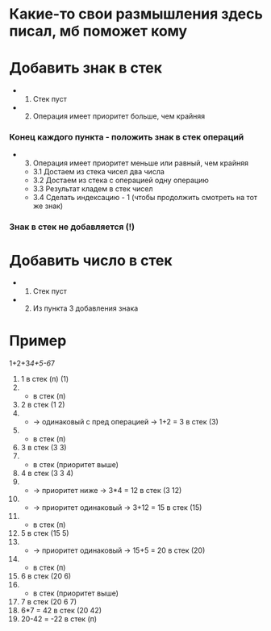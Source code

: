# Какие-то свои размышления здесь писал, мб поможет кому


# Добавить знак в стек

* 1. Стек пуст
* 2. Операция имеет приоритет больше, чем крайняя

### Конец каждого пункта - положить знак в стек операций

* 3. Операция имеет приоритет меньше или равный, чем крайняя
    * 3.1 Достаем из стека чисел два числа
    * 3.2 Достаем из стека с операцией одну операцию
    * 3.3 Результат кладем в стек чисел
    * 3.4 Сделать индексацию - 1 (чтобы продолжить смотреть на тот же знак)

### Знак в стек не добавляется (!)



# Добавить число в стек

* 1. Стек пуст
* 2. Из пункта 3 добавления знака


# Пример

1+2+3*4+5-6*7

1) 1 в стек (п) (1)
2) + в стек (п)
3) 2 в стек (1 2)
4) + -> одинаковый с пред операцией -> 1+2 = 3 в стек (3)
5) + в стек (п)
6) 3 в стек (3 3)
7) * в стек (приоритет выше)
8) 4 в стек (3 3 4)
9) + -> приоритет ниже -> 3*4 = 12 в стек (3 12)
10) + -> приоритет одинаковый -> 3+12 = 15 в стек (15)
11) + в стек (п)
12) 5 в стек (15 5)
13) - -> приоритет одинаковый -> 15+5 = 20 в стек (20)
14) - в стек (п)
15) 6 в стек (20 6)
16) * в стек (приоритет выше)
17) 7 в стек (20 6 7)
18) 6*7 = 42 в стек (20 42)
19) 20-42 = -22 в стек (п)

